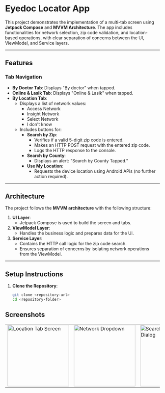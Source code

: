 # Eyedoc Locator App

This project demonstrates the implementation of a multi-tab screen using **Jetpack Compose** and **MVVM Architecture**. The app includes functionalities for network selection, zip code validation, and location-based operations, with clear separation of concerns between the UI, ViewModel, and Service layers.

---

## Features

### Tab Navigation
- **By Doctor Tab**: Displays "By doctor" when tapped.
- **Online & Lasik Tab**: Displays "Online & Lasik" when tapped.
- **By Location Tab**: 
  - Displays a list of network values:
    - Access Network
    - Insight Network
    - Select Network
    - I don't know
  - Includes buttons for:
    - **Search by Zip**:
      - Verifies if a valid 5-digit zip code is entered.
      - Makes an HTTP POST request with the entered zip code.
      - Logs the HTTP response to the console.
    - **Search by County**:
      - Displays an alert: "Search by County Tapped."
    - **Use My Location**:
      - Requests the device location using Android APIs (no further action required).

---

## Architecture
The project follows the **MVVM architecture** with the following structure:
1. **UI Layer**:
   - Jetpack Compose is used to build the screen and tabs.
2. **ViewModel Layer**:
   - Handles the business logic and prepares data for the UI.
3. **Service Layer**:
   - Contains the HTTP call logic for the zip code search.
   - Ensures separation of concerns by isolating network operations from the ViewModel.

---

## Setup Instructions

1. **Clone the Repository**:
   ```bash
   git clone <repository-url>
   cd <repository-folder>


## Screenshots

<table>
  <tr>
    <td><img src="Location_tab_screen.png" alt="Location Tab Screen" width="200px" /></td>
    <td><img src="Network_dropdown.png" alt="Network Dropdown" width="200px" /></td>
    <td><img src="Search_by_county_alert_dialog.png" alt="Search by County Alert Dialog" width="200px" /></td>
    <td><img src="Use_my_location_button_event.png" alt="Use My Location Button Event" width="200px" /></td>
    <td><img src="Zipcode_validation_invalid_input.png" alt="Zip Code Validation - Invalid Input" width="200px" /></td>
  </tr>
</table>


